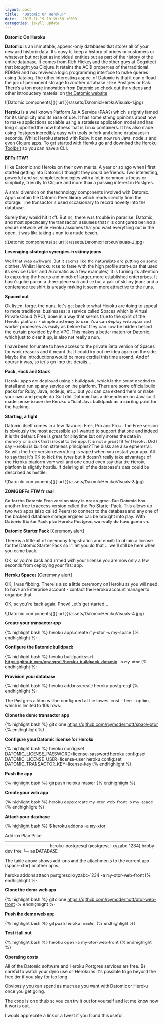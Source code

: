 ```yaml
---
layout: post
title:  "Datomic On Heroku!"
date:   2015-11-19 19:59:38 +0100
categories: jekyll update
---
```


**Datomic On Heroku**

**Datomic** is an immutable, append-only databases that stores all of your new and historic data. It's easy to keep a history of prices or customers or whatever but not just as individual entities but as part of the history of the entire database. It comes from Rich Hickey and the other guys at Cognitect that brought you Clojure. It retains the ACID properties of the traditional RDBMS and has revived a logic programming interface to make queries using Datalog.  The other interesting aspect of Datomic is that it can offload the job of permanent storage to another database - like Postgres or Riak. There's a ton more innovation from Datomic so check out the videos and other introductory material on [the Datomic website][datomic-site]

![Datomic components]({{ url }}/assets/DatomicHerokuVisuals-1.jpg)

**Heroku** is a well known Platform As A Service (PAAS) which is rightly famed for its simplicity and its ease of use.  It has some strong opinions about how to make applications scalable using a stateless application model and has long supported the now hotness that is Linux containers. It has also made using Postgres incredibly easy with tools to fork and clone databases in seconds. Whilst Heroku started with Ruby, it can now run Java, node.js and even Clojure apps. To get started with Heroku go and download the [Heroku Toolbelt][heroku-cli] so you can have a CLI.

**BFFs FTW?**

I like Datomic and Heroku on their own merits. A year or so ago when I first started getting into Datomic I thought they could be friends. Two interesting, powerful and yet simple technologies with a lot in common: a focus on simplicity, friendly to Clojure and more than a passing interest in Postgres. 

A small diversion on the technology components involved with Datomic. Apps contain the Datomic Peer library which reads directly from the storage. The transactor is used occasionally to record novelty into the database.

Surely they would hit it off. But no, there was trouble in paradise: Datomic, and most specifically the transactor, assumes that it is configured behind a secure network while Heroku assumes that you want everything out in the open. It was like taking a nun to a nude beach.

![Datomic components]({{ url }}/assets/DatomicHerokuVisuals-2.jpg)

**Leveraging strategic synergies in skinny jeans**

Well that was awkward. But it seems like the naturalists are putting on some clothes. Whilst Heroku rose to fame with the high profile start-ups that used its service (Uber and Automatic as a few examples), it is turning its attention to capturing the hearts and minds of larger, more established enterprises. It hasn't quite put on a three-piece suit and tie but a pair of skinny jeans and a conference tee shirt is already making it seem more attractive to the nuns. 

**Spaced out**

Ok listen, forget the nuns, let's get back to what Heroku are doing to appeal to more traditional businesses: a service called Spaces which is Virtual Private Cloud (VPC), done in a way that seems true to the spirit of the Heroku platform - simple and easy to use. You can deploy web apps and worker processes as easily as before but they can now be hidden behind the curtain provided by the VPC. This makes a better match for Datomic, which just to clear it up, is also not really a nun.

I have been fortunate to have access to the private Beta version of Spaces for work reasons and it meant that I could try out my idea again on the side. Maybe the introductions would be more cordial this time around. And of course it was, so let's get into the details...

**Pack, Hack and Stack**

Heroku apps are deployed using a buildpack, which is the script needed to install and run up any service on the platform. There are some official build packs for Ruby, Java, node.js, etc... but you can can extend them or make your own and people do. So I did. Datomic has a dependency on Java so it made sense to use the Heroku official Java buildpack as a starting point for the hacking.

**Starting, a fight**

Datomic itself comes in a few flavours: Free, Pro and Pro+. The Free version is obviously the most accessible so I wanted to support that one and indeed it is the default. Free is great for playtime but only stores the data in memory or a disk that is local to the app. It is not a great fit for Heroku: Did I say Heroku is built on stateless principles? The disks are also ephemeral. So with the free version everything is wiped when you restart your app. All to say that it's OK to kick the tyres but it doesn't really take advantage of the Heroku platform very well and one could even say that the Heroku platform is slightly hostile. If deleting all of the database's data could be described as hostile.

![Datomic components]({{ url }}/assets/DatomicHerokuVisuals-3.jpg)

**ZOMG BFFs FTW fr raal**

So for the Datomic Free version story is not so great. But Datomic has another free to access version called the Pro Starter Pack. This allows up two web apps (also called Peers) to connect to the database and any one of the backend database storage engines can be brought into play.  With Datomic Starter Pack plus Heroku Postgres, we really do have game on.

**Datomic Starter Pack** [Ceremony alert]

There is a little bit of ceremony (registration and email) to obtain a license for the Datomic Starter Pack so I'll let you do that ... we'll still be here when you come back.

OK, so you're back and armed with your license you are now only a few seconds from deploying your first app.

**Heroku Spaces** [Ceremony alert]

OK, I was fibbing.  There is also a little ceremony on Heroku as you will need to have an Enterprise account - contact the Heroku account manager to organise that.

OK, so you're back again. Phew! Let's get started...

![Datomic components]({{ url }}/assets/DatomicHerokuVisuals-4.jpg)

**Create your transactor app**

{% highlight bash %}
heroku apps:create my-xtor -s my-space
{% endhighlight %}

**Configure the Datomic buildpack**

{% highlight bash %}
heroku buildpacks:set https://github.com/opengrail/heroku-buildpack-datomic -a my-xtor
{% endhighlight %}

**Provision your database**

{% highlight bash %}
heroku addons:create heroku-postgresql
{% endhighlight %}

The Postgres addon will be configured at the lowest cost - free - option, which is limited to 10k rows.

**Clone the demo transactor app**

{% highlight bash %}
git clone https://github.com/raymcdermott/space-xtor
{% endhighlight %}

**Configure your Datomic license for Heroku**

{% highlight bash %}
heroku config:set DATOMIC_LICENSE_PASSWORD=license-password
heroku config:set DATOMIC_LICENSE_USER=license-user
heroku config:set DATOMIC_TRANSACTOR_KEY=license-key
{% endhighlight %}

**Push the app**

{% highlight bash %}
git push heroku master
{% endhighlight %}

**Create your web app**

{% highlight bash %}
heroku apps:create my-xtor-web-front -s my-space
{% endhighlight %}

**Attach your database**

{% highlight bash %}
$ heroku addons -a my-xtor

Add-on                                           Plan       Price
───────────────────────────────────────────────  ─────────  ─────
heroku-postgresql (postgresql-xyzabc-1234)       hobby-dev  free 
 └─ as DATABASE                                                  

The table above shows add-ons and the attachments to the current app (space-xtor) or other apps.

heroku addons:attach postgresql-xyzabc-1234 -a my-xtor-web-front
{% endhighlight %}

**Clone the demo web app**

{% highlight bash %}
git clone https://github.com/raymcdermott/xtor-web-front
{% endhighlight %}

**Push the demo web app**

{% highlight bash %}
git push heroku master
{% endhighlight %}

**Test it all out**

{% highlight bash %}
heroku open -a my-xtor-web-front
{% endhighlight %}

**Operating costs**

All of the Datomic software and Heroku Postgres services are free. Be careful to watch your dyno use on Heroku as it's possible to go beyond the free tier if you play for too long.

Obviously you can spend as much as you want with Datomic or Heroku once you get going. 

The code is on github so you can try it out for yourself and let me know how it works out.

 I would appreciate a link or a tweet if you found this useful.

[datomic-site]: https://www.datomic.com
[heroku-cli]: https://toolbelt.heroku.com
